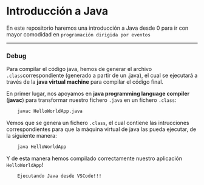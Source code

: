 # Introducción a Java

En este repositorio haremos una introducción a Java desde 0 para ir con mayor comodidad en `programación dirigida por eventos`

---

### Debug

Para compilar el código java, hemos de generar el archivo `.class`correspondiente (generado a partir de un .java), el cual se ejecutará a través de la **java virtual machine** para compilar el código final.

En primer lugar, nos apoyamos en **java programming language compiler** (**javac**) para transformar nuestro fichero `.java` en un fichero `.class`:

```bash
    javac HelloWorldApp.java
```

Vemos que se genera un fichero `.class`, el cual contiene las intrucciones correspondientes para que la máquina virtual de java las pueda ejecutar, de la siguiente manera:

```bash
    java HelloWorldApp
```

Y de esta manera hemos compilado correctamente nuestro aplicación `HelloWorldApp`!

```bash
    Ejecutando Java desde VSCode!!!
```